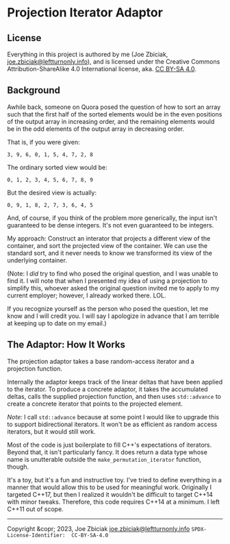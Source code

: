 # Projection Iterator Adaptor

## License

Everything in this project is authored by me (Joe Zbiciak,
joe.zbiciak@leftturnonly.info), and is licensed under the Creative Commons
Attribution-ShareAlike 4.0 International license, aka.
[CC BY-SA 4.0](https://creativecommons.org/licenses/by-sa/4.0/).

## Background

Awhile back, someone on Quora posed the question of how to sort an array
such that the first half of the sorted elements would be in the even
positions of the output array in increasing order, and the remaining elements
would be in the odd elements of the output array in decreasing order.

That is, if you were given:

```
3, 9, 6, 0, 1, 5, 4, 7, 2, 8
```

The ordinary sorted view would be:

```
0, 1, 2, 3, 4, 5, 6, 7, 8, 9
```

But the desired view is actually:

```
0, 9, 1, 8, 2, 7, 3, 6, 4, 5
```

And, of course, if you think of the problem more generically, the input isn't
guaranteed to be dense integers.  It's not even guaranteed to be integers.

My approach: Construct an interator that projects a different view of the
container, and sort the projected view of the container.  We can use the
standard sort, and it never needs to know we transformed its view of the
underlying container.

(Note: I _did_ try to find who posed the original question, and I was unable
to find it.  I will note that when I presented my idea of using a projection
to simplify this, whoever asked the original question invited me to apply to
my current employer; however, I already worked there.  LOL.

If you recognize yourself as the person who posed the question, let me know
and I will credit you.  I will say I apologize in advance that I am terrible
at keeping up to date on my email.)

## The Adaptor: How It Works

The projection adaptor takes a base random-access iterator and a projection
function.

Internally the adaptor keeps track of the linear deltas that have been applied
to the iterator. To produce a concrete adaptor, it takes the accumulated deltas,
calls the supplied projection function, and then uses `std::advance` to create
a concrete iterator that points to the projected element.

_Note:_ I call `std::advance` because at some point I would like to upgrade
this to support bidirectional iterators.  It won't be as efficient as random
access iterators, but it would still work.

Most of the code is just boilerplate to fill C++'s expectations of iterators.
Beyond that, it isn't particularly fancy.  It does return a data type whose
name is unutterable outside the `make_permutation_iterator` function, though.

It's a toy, but it's a fun and instructive toy.  I've tried to define
everything in a manner that would allow this to be used for meaningful work.
Originally I targeted C++17, but then I realized it wouldn't be difficult to
target C++14 with minor tweaks.  Therefore, this code requires C++14 at a
minimum.  I left C++11 out of scope.

____

Copyright &copr; 2023, Joe Zbiciak <joe.zbiciak@leftturnonly.info>
`SPDX-License-Identifier:  CC-BY-SA-4.0`
